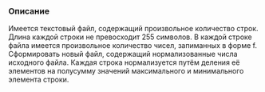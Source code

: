 ### Описание

Имеется текстовый файл, содержащий произвольное количество строк. Длина каждой строки не превосходит 255 символов.
В каждой строке файла имеется произвольное количество чисел, запиманных в форме f. Сформировать новый файл, содержащий нормализованные числа исходного файла.
Каждая строка нормализуется путём деления её элементов на полусумму значений максимального и минимального элемента строки.
